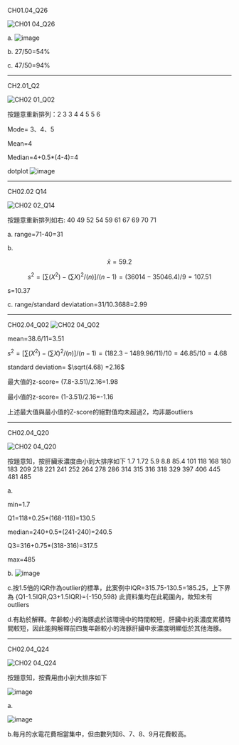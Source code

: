 CH01.04_Q26

![CH01 04_Q26](https://github.com/user-attachments/assets/2806627b-d746-4515-94fd-62310e45a5da)

a.
![image](https://github.com/user-attachments/assets/9a59c083-9fc1-4be6-915a-256f871d977a)


b. 27/50=54%

c. 47/50=94%



------

CH2.01_Q2

![CH02 01_Q02](https://github.com/user-attachments/assets/0d7042d0-0cb1-44d9-9411-77c7b6e53e03)

按題意重新排列：2 3 3 4 4 5 5 6

Mode= 3、4、5

Mean=4

Median=4+0.5*(4-4)=4

dotplot
![image](https://github.com/user-attachments/assets/8cbe5163-3c7b-4bd2-be7b-4bb50a1f64d7)


-----

CH02.02 Q14

![CH02 02_Q14](https://github.com/user-attachments/assets/661a4886-af3e-464b-829b-ae0fea501dc3)

按題意重新排列如右: 40 49 52 54 59 61 67 69 70 71

a. range=71-40=31

b.

$$\bar{x}=59.2$$

$$s^2=[\sum(X^2)-(\sum X)^2/(n)]/(n-1)=(36014-35046.4)/9=107.51$$

s=10.37

c. range/standard deviatation=31/10.3688=2.99


----


CH02.04_Q02
![CH02 04_Q02](https://github.com/user-attachments/assets/4fafce88-cb91-4c33-9349-d90c6289f762)

mean=38.6/11=3.51

$s^2=[\sum(X^2)-(\sum X)^2/(n)]/(n-1)=(182.3-1489.96/11)/10=46.85/10=4.68$

standard deviation=
$\sqrt(4.68) =2.16$

最大值的z-score= (7.8-3.51)/2.16=1.98

最小值的z-score= (1-3.51)/2.16=-1.16

上述最大值與最小值的Z-score的絕對值均未超過2，均非屬outliers



----

CH02.04_Q20

![CH02 04_Q20](https://github.com/user-attachments/assets/5c99be98-597e-43c7-8c10-189f1e8a6656)

按題意知，按肝臟汞濃度由小到大排序如下
1.7
1.72
5.9
8.8
85.4
101
118
168
180
183
209
218
221
241
252
264
278
286
314
315
316
318
329
397
406
445
481
485


a.

min=1.7

Q1=118+0.25*(168-118)=130.5

median=240+0.5*(241-240)=240.5

Q3=316+0.75*(318-316)=317.5

max=485

b.
![image](https://github.com/user-attachments/assets/44f6fe4d-1198-4372-a181-a5edc0d6a75e)



c.按1.5倍的IQR作為outlier的標準，此案例中IQR=315.75-130.5=185.25，上下界為 {Q1-1.5IQR,Q3+1.5IQR}={-150,598}
此資料集均在此範圍內，故知未有outliers

d.有助於解釋。年齡較小的海豚處於該環境中的時間較短，肝臟中的汞濃度累積時間較短，因此能夠解釋前四隻年齡較小的海豚肝臟中汞濃度明顯低於其他海豚。


-----

CH02.04_Q24

![CH02 04_Q24](https://github.com/user-attachments/assets/714fc556-c246-4e5c-9e1f-e67b0d5ced14)

按題意知，按費用由小到大排序如下

![image](https://github.com/user-attachments/assets/89d5e569-46c6-433d-92a3-ffb52ef6e636)

a.

![image](https://github.com/user-attachments/assets/8f1e461f-725f-46e1-994a-dcc2832d1376)



b.每月的水電花費相當集中，但由數列知6、7、8、9月花費較高。


